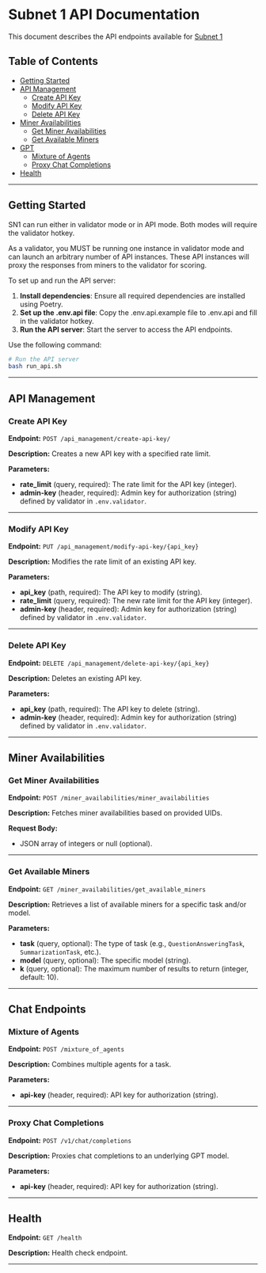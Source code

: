 # Subnet 1 API Documentation

This document describes the API endpoints available for [Subnet 1](https://github.com/macrocosm-os/prompting)

## Table of Contents
- [Getting Started](#getting-started)
- [API Management](#api-management)
  - [Create API Key](#create-api-key)
  - [Modify API Key](#modify-api-key)
  - [Delete API Key](#delete-api-key)
- [Miner Availabilities](#miner-availabilities)
  - [Get Miner Availabilities](#get-miner-availabilities)
  - [Get Available Miners](#get-available-miners)
- [GPT](#gpt)
  - [Mixture of Agents](#mixture-of-agents)
  - [Proxy Chat Completions](#proxy-chat-completions)
- [Health](#health)

---

## Getting Started

SN1 can run either in validator mode or in API mode. Both modes will require the validator hotkey.

As a validator, you MUST be running one instance in validator mode and can launch an arbitrary number of API instances. These API instances will proxy the responses from miners to the validator for scoring.

To set up and run the API server:

1. **Install dependencies**: Ensure all required dependencies are installed using Poetry.
2. **Set up the .env.api file**: Copy the .env.api.example file to .env.api and fill in the validator hotkey.
3. **Run the API server**: Start the server to access the API endpoints.

Use the following command:

```bash
# Run the API server
bash run_api.sh
```

---

## API Management

### Create API Key

**Endpoint:** `POST /api_management/create-api-key/`

**Description:** Creates a new API key with a specified rate limit.

**Parameters:**

- **rate\_limit** (query, required): The rate limit for the API key (integer).
- **admin-key** (header, required): Admin key for authorization (string) defined by validator in `.env.validator`.

---

### Modify API Key

**Endpoint:** `PUT /api_management/modify-api-key/{api_key}`

**Description:** Modifies the rate limit of an existing API key.

**Parameters:**

- **api\_key** (path, required): The API key to modify (string).
- **rate\_limit** (query, required): The new rate limit for the API key (integer).
- **admin-key** (header, required): Admin key for authorization (string) defined by validator in `.env.validator`.

---

### Delete API Key

**Endpoint:** `DELETE /api_management/delete-api-key/{api_key}`

**Description:** Deletes an existing API key.

**Parameters:**

- **api\_key** (path, required): The API key to delete (string).
- **admin-key** (header, required): Admin key for authorization (string) defined by validator in `.env.validator`.

---

## Miner Availabilities

### Get Miner Availabilities

**Endpoint:** `POST /miner_availabilities/miner_availabilities`

**Description:** Fetches miner availabilities based on provided UIDs.

**Request Body:**

- JSON array of integers or null (optional).

---

### Get Available Miners

**Endpoint:** `GET /miner_availabilities/get_available_miners`

**Description:** Retrieves a list of available miners for a specific task and/or model.

**Parameters:**

- **task** (query, optional): The type of task (e.g., `QuestionAnsweringTask`, `SummarizationTask`, etc.).
- **model** (query, optional): The specific model (string).
- **k** (query, optional): The maximum number of results to return (integer, default: 10).

---

## Chat Endpoints

### Mixture of Agents

**Endpoint:** `POST /mixture_of_agents`

**Description:** Combines multiple agents for a task.

**Parameters:**

- **api-key** (header, required): API key for authorization (string).

---

### Proxy Chat Completions

**Endpoint:** `POST /v1/chat/completions`

**Description:** Proxies chat completions to an underlying GPT model.

**Parameters:**

- **api-key** (header, required): API key for authorization (string).

---

## Health

**Endpoint:** `GET /health`

**Description:** Health check endpoint.

---
